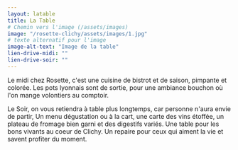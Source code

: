 ```yaml
---
layout: latable
title: La Table
# Chemin vers l'image (/assets/images)
image: "/rosette-clichy/assets/images/1.jpg"
# texte alternatif pour l'image
image-alt-text: "Image de la table"
lien-drive-midi: ""
lien-drive-soir: ""
---
```

Le midi chez Rosette, c'est une cuisine de bistrot et de saison, pimpante et colorée. Les pots lyonnais sont de sortie, pour une ambiance bouchon où l'on mange volontiers au comptoir.

Le Soir, on vous retiendra à table plus longtemps, car personne n'aura envie de partir, Un menu dégustation ou à la cart, une carte des vins étoffée, un plateau de fromage bien garni et des digestifs variés. Une table pour les bons vivants au coeur de Clichy. Un repaire pour ceux qui aiment la vie et savent profiter du moment.